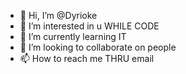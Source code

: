 - 👋 Hi, I’m @Dyrioke
- 👀 I’m interested in u WHILE CODE
- 🌱 I’m currently learning IT 
- 💞️ I’m looking to collaborate on people
- 📫 How to reach me THRU email

<!---
Dyrioke/Dyrioke is a ✨ special ✨ repository because its `README.md` (this file) appears on your GitHub profile.
You can click the Preview link to take a look at your changes.
--->
